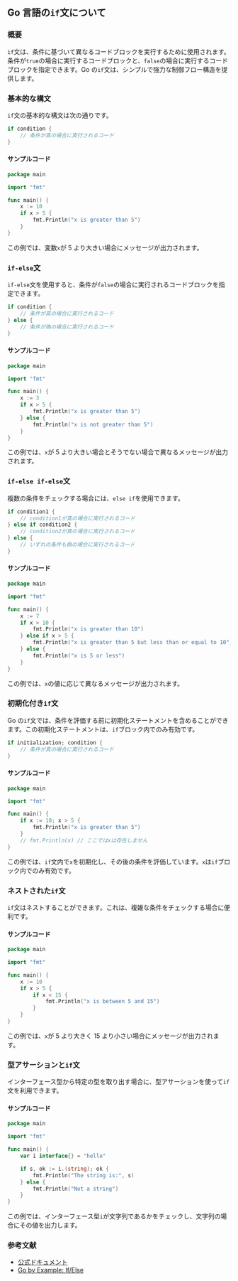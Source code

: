 ## Go 言語の`if`文について

### 概要

`if`文は、条件に基づいて異なるコードブロックを実行するために使用されます。条件が`true`の場合に実行するコードブロックと、`false`の場合に実行するコードブロックを指定できます。Go の`if`文は、シンプルで強力な制御フロー構造を提供します。

### 基本的な構文

`if`文の基本的な構文は次の通りです。

```go
if condition {
    // 条件が真の場合に実行されるコード
}
```

#### サンプルコード

```go
package main

import "fmt"

func main() {
    x := 10
    if x > 5 {
        fmt.Println("x is greater than 5")
    }
}
```

この例では、変数`x`が 5 より大きい場合にメッセージが出力されます。

### `if-else`文

`if-else`文を使用すると、条件が`false`の場合に実行されるコードブロックを指定できます。

```go
if condition {
    // 条件が真の場合に実行されるコード
} else {
    // 条件が偽の場合に実行されるコード
}
```

#### サンプルコード

```go
package main

import "fmt"

func main() {
    x := 3
    if x > 5 {
        fmt.Println("x is greater than 5")
    } else {
        fmt.Println("x is not greater than 5")
    }
}
```

この例では、`x`が 5 より大きい場合とそうでない場合で異なるメッセージが出力されます。

### `if-else if-else`文

複数の条件をチェックする場合には、`else if`を使用できます。

```go
if condition1 {
    // condition1が真の場合に実行されるコード
} else if condition2 {
    // condition2が真の場合に実行されるコード
} else {
    // いずれの条件も偽の場合に実行されるコード
}
```

#### サンプルコード

```go
package main

import "fmt"

func main() {
    x := 7
    if x > 10 {
        fmt.Println("x is greater than 10")
    } else if x > 5 {
        fmt.Println("x is greater than 5 but less than or equal to 10")
    } else {
        fmt.Println("x is 5 or less")
    }
}
```

この例では、`x`の値に応じて異なるメッセージが出力されます。

### 初期化付き`if`文

Go の`if`文では、条件を評価する前に初期化ステートメントを含めることができます。この初期化ステートメントは、`if`ブロック内でのみ有効です。

```go
if initialization; condition {
    // 条件が真の場合に実行されるコード
}
```

#### サンプルコード

```go
package main

import "fmt"

func main() {
    if x := 10; x > 5 {
        fmt.Println("x is greater than 5")
    }
    // fmt.Println(x) // ここではxは存在しません
}
```

この例では、`if`文内で`x`を初期化し、その後の条件を評価しています。`x`は`if`ブロック内でのみ有効です。

### ネストされた`if`文

`if`文はネストすることができます。これは、複雑な条件をチェックする場合に便利です。

#### サンプルコード

```go
package main

import "fmt"

func main() {
    x := 10
    if x > 5 {
        if x < 15 {
            fmt.Println("x is between 5 and 15")
        }
    }
}
```

この例では、`x`が 5 より大きく 15 より小さい場合にメッセージが出力されます。

### 型アサーションと`if`文

インターフェース型から特定の型を取り出す場合に、型アサーションを使って`if`文を利用できます。

#### サンプルコード

```go
package main

import "fmt"

func main() {
    var i interface{} = "hello"

    if s, ok := i.(string); ok {
        fmt.Println("The string is:", s)
    } else {
        fmt.Println("Not a string")
    }
}
```

この例では、インターフェース型`i`が文字列であるかをチェックし、文字列の場合にその値を出力します。

### 参考文献

-   [公式ドキュメント](https://golang.org/doc/effective_go.html#if)
-   [Go by Example: If/Else](https://gobyexample.com/if-else)
